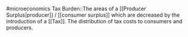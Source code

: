 #microeconomics 
Tax Burden::The areas of a [[Producer Surplus|producer]] / [[consumer surplus]] which are decreased by the introduction of a [[Tax]]. The distribution of tax costs to consumers and producers.